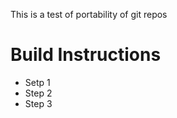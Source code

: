 This is a test of portability of git repos

Build Instructions
==================
- Setp 1
- Step 2
- Step 3